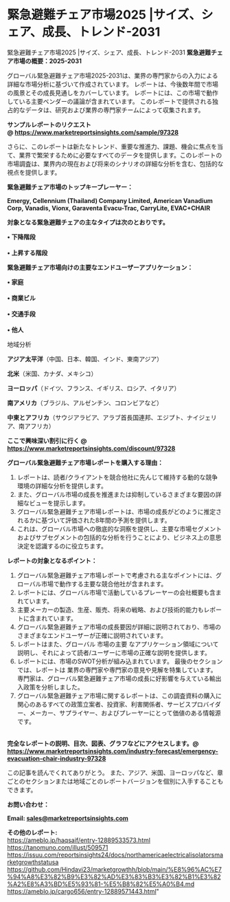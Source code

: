 # 緊急避難チェア市場2025 |サイズ、シェア、成長、トレンド-2031
緊急避難チェア市場2025 |サイズ、シェア、成長、トレンド-2031
<strong><b>緊急避難チェア市場の概要：2025-2031</b></strong>

グローバル緊急避難チェア市場2025-2031は、業界の専門家からの入力による詳細な市場分析に基づいて作成されています。 レポートは、今後数年間で市場の風景とその成長見通しをカバーしています。 レポートには、この市場で動作している主要ベンダーの議論が含まれています。 このレポートで提供される独占的なデータは、研究および業界の専門家チームによって収集されます。

<strong>サンプルレポートのリクエスト @ <a href=https://www.marketreportsinsights.com/sample/97328>https://www.marketreportsinsights.com/sample/97328</a></strong>

さらに、このレポートは新たなトレンド、重要な推進力、課題、機会に焦点を当て、業界で繁栄するために必要なすべてのデータを提供します。このレポートの市場調査は、業界内の現在および将来のシナリオの詳細な分析を含む、包括的な視点を提供します。

<strong>緊急避難チェア市場のトップキープレーヤー：</strong>

<strong>Emergy, Cellennium (Thailand) Company Limited, American Vanadium Corp, Vanadis, Vionx, Garaventa Evacu-Trac, CarryLite, EVAC+CHAIR</strong>

<strong><b>対象となる緊急避難チェアの主なタイプは次のとおりです。</b></strong>

<strong>• 下降階段<br><br>• 上昇する階段</strong>

<strong><b>緊急避難チェア市場向けの主要なエンドユーザーアプリケーション：</b></strong>

<strong>• 家庭<br><br>• 商業ビル<br><br>• 交通手段<br><br>• 他人</strong>

 地域分析

<strong><b>アジア太平洋</b></strong>（中国、日本、韓国、インド、東南アジア）

<strong><b>北米</b></strong>（米国、カナダ、メキシコ）

<strong><b>ヨーロッパ</b></strong>（ドイツ、フランス、イギリス、ロシア、イタリア）

<strong><b>南アメリカ</b></strong>（ブラジル、アルゼンチン、コロンビアなど）

<strong><b>中東とアフリカ</b></strong>（サウジアラビア、アラブ首長国連邦、エジプト、ナイジェリア、南アフリカ）

<strong>ここで興味深い割引に行く @ <a href=https://www.marketreportsinsights.com/discount/97328>https://www.marketreportsinsights.com/discount/97328</a></strong>

<strong><b>グローバル緊急避難チェア市場レポートを購入する理由：</b></strong>
<ol>
  <li>レポートは、読者/クライアントを競合他社に先んじて維持する動的な競争環境の詳細な分析を提供します。</li>
  <li>また、グローバル市場の成長を推進または抑制しているさまざまな要因の詳細なビューを提示します。</li>
  <li>グローバル緊急避難チェア市場レポートは、市場の成長がどのように推定されるかに基づいて評価された8年間の予測を提供します。</li>
  <li>これは、グローバル市場への徹底的な洞察を提供し、主要な市場セグメントおよびサブセグメントの包括的な分析を行うことにより、ビジネス上の意思決定を認識するのに役立ちます。</li>
</ol>
<strong><b>レポートの対象となるポイント：</b></strong>
<ol>
  <li>グローバル緊急避難チェア市場レポートで考慮される主なポイントには、グローバル市場で動作する主要な競合他社が含まれます。</li>
  <li>レポートには、グローバル市場で活動しているプレーヤーの会社概要も含まれています。</li>
  <li>主要メーカーの製造、生産、販売、将来の戦略、および技術的能力もレポートに含まれています。</li>
  <li>グローバル緊急避難チェア市場の成長要因が詳細に説明されており、市場のさまざまなエンドユーザーが正確に説明されています。</li>
  <li>レポートはまた、グローバル 市場の主要 なアプリケーション領域について説明し、それによって読者/ユーザーに市場の正確な説明を提供します。</li>
  <li>レポートには、市場のSWOT分析が組み込まれています。 最後のセクションでは、レポートは 業界の専門家や専門家の意見や見解を特集しています。 専門家は、グローバル緊急避難チェア市場の成長に好影響を与えている輸出入政策を分析しました。</li>
  <li>グローバル緊急避難チェア市場に関するレポートは、この調査資料の購入に関心のあるすべての政策立案者、投資家、利害関係者、サービスプロバイダー、メーカー、サプライヤー、およびプレーヤーにとって価値のある情報源です。</li>
</ol><br>
<strong>完全なレポートの説明、目次、図表、グラフなどにアクセスします。@ <a href=https://www.marketreportsinsights.com/industry-forecast/emergency-evacuation-chair-industry-97328>https://www.marketreportsinsights.com/industry-forecast/emergency-evacuation-chair-industry-97328</a></strong>

この記事を読んでくれてありがとう。 また、アジア、米国、ヨーロッパなど、章ごとのセクションまたは地域ごとのレポートバージョンを個別に入手することもできます。

<strong><b>お問い合わせ：</b></strong>

<strong>Email: </strong><a href=mailto:sales@marketreportsinsights.com><strong>sales@marketreportsinsights.com</strong></a>

<strong>その他のレポート:</strong>
<br>
<a href=https://ameblo.jp/haqsaif/entry-12889533573.html>https://ameblo.jp/haqsaif/entry-12889533573.html</a>
<br>
<a href=https://tanomuno.com/illust/509571>https://tanomuno.com/illust/509571</a>
<br>
<a href=https://issuu.com/reportsinsights24/docs/northamericaelectricalisolatorsmarketgrowthstatusa>https://issuu.com/reportsinsights24/docs/northamericaelectricalisolatorsmarketgrowthstatusa</a>
<br>
<a href=https://github.com/Hindavi23/marketgrowthh/blob/main/%E8%96%AC%E7%94%A8%E3%82%B9%E3%82%AD%E3%83%B3%E3%82%B1%E3%82%A2%E8%A3%BD%E5%93%81-%E5%B8%82%E5%A0%B4.md>https://github.com/Hindavi23/marketgrowthh/blob/main/%E8%96%AC%E7%94%A8%E3%82%B9%E3%82%AD%E3%83%B3%E3%82%B1%E3%82%A2%E8%A3%BD%E5%93%81-%E5%B8%82%E5%A0%B4.md</a>
<br>
<a href=https://ameblo.jp/cargo656/entry-12889571443.html>https://ameblo.jp/cargo656/entry-12889571443.html</a>"
